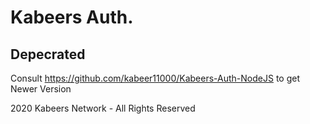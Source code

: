 # Kabeers Auth. 
## Depecrated
Consult https://github.com/kabeer11000/Kabeers-Auth-NodeJS to get Newer Version

2020 Kabeers Network - All Rights Reserved
